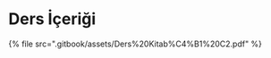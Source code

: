 # Ders İçeriği

<!--Index-->

{% file src=".gitbook/assets/Ders%20Kitab%C4%B1%20C2.pdf" %}

<!--Index-->
